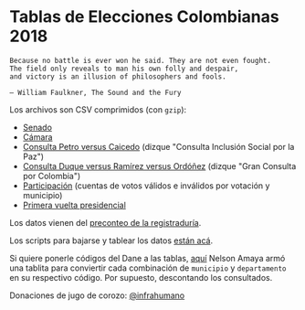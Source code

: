 # Tablas de Elecciones Colombianas 2018

```
Because no battle is ever won he said. They are not even fought. 
The field only reveals to man his own folly and despair, 
and victory is an illusion of philosophers and fools.

― William Faulkner, The Sound and the Fury
```

Los archivos son CSV comprimidos (con `gzip`):

* [Senado](senado/) 
* [Cámara](camara/) 
* [Consulta Petro versus Caicedo](consulta_inclusion_social_por_la_paz/) (dizque "Consulta Inclusión Social por la Paz")
* [Consulta Duque versus Ramírez versus Ordóñez](gran_consulta_por_colombia/) (dizque "Gran Consulta por Colombia")
* [Participación](participacion/) (cuentas de votos válidos e inválidos por votación y municipio) 
* [Primera vuelta presidencial](primera_vuelta_presidencial/)

Los datos vienen del [preconteo de la
registraduría](https://resultados2018.registraduria.gov.co/inicio.htm). 

Los scripts para bajarse y tablear los datos [están acá](scripts/).

Si quiere ponerle códigos del Dane a las tablas,
[aquí](https://github.com/nelsonamayad/Elecciones-presidenciales-2018/blob/master/Elecciones%202018/traductor_infrahumano.csv)
Nelson Amaya armó una tablita para conviertir cada combinación de `municipio`
y `departamento` en su respectivo código. Por supuesto, descontando los
consultados. 

Donaciones de jugo de corozo: [@infrahumano](http://twitter.com/infrahumano)

